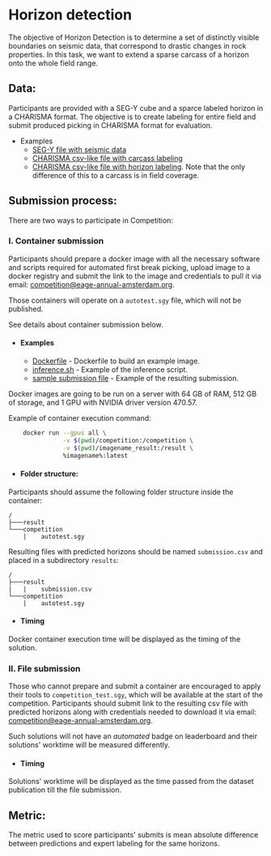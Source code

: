 #  Horizon detection

The objective of Horizon Detection is to determine a set of distinctly visible boundaries on seismic data, that correspond to drastic changes in rock properties. In this task, we want to extend a sparse carcass of a horizon onto the whole field range.

## Data:

Participants are provided with a SEG-Y cube and a sparce labeled horizon in a CHARISMA format. The objective is to create labeling for entire field and submit produced picking in CHARISMA format for evaluation.


* Examples
	- [SEG-Y file with seismic data](./data/demo_cube.sgy)
	- [CHARISMA csv-like file with carcass labeling](./data/carcass_0.char)
	- [CHARISMA csv-like file with horizon labeling](./data/horizon_0.char). Note that the only difference of this to a carcass is in field coverage.

## Submission process:

There are two ways to participate in Competition:

### **I. Container submission**
Participants should prepare a docker image with all the necessary software and scripts required for automated first break picking, upload image to a docker registry and submit the link to the image and credentials to pull it via email: [competition@eage-annual-amsterdam.org](mailto:competition@eage-annual-amsterdam.org).

Those containers will operate on a `autotest.sgy` file, which will not be published.

See details about container submission below.

* #### Examples
	- [Dockerfile](../Dockerfile) - Dockerfile to build an example image.
	- [inference.sh](../inference.sh) - Example of the inference script.
	- [sample submission file](./data/horizon_0.char) - Example of the resulting submission.

Docker images are going to be run on a server with 64 GB of RAM, 512 GB of storage, and 1 GPU with NVIDIA driver version 470.57.

Example of container execution command:
```bash
    docker run --gpus all \
               -v $(pwd)/competition:/competition \
               -v $(pwd)/imagename_result:/result \
               %imagename%:latest
```

* #### Folder structure:
Participants should assume the following folder structure inside the container:
```
/
├───result
└───competition
    |    autotest.sgy
```

Resulting files with predicted horizons should be named `submission.csv` and placed in a subdirectory `results`:

```
/
├───result
|   |    submission.csv
└───competition
    |    autotest.sgy
```

* #### Timing

Docker container execution time will be displayed as the timing of the solution.

### **II. File submission**

Those who cannot prepare and submit a container are encouraged to apply their tools to `competition_test.sgy`, which will be available at the start of the competition. Participants should submit link to the resulting csv file with predicted horizons along with credentials needed to download it via email: [competition@eage-annual-amsterdam.org](mailto:competition@eage-annual-amsterdam.org).

Such solutions will not have an *automated* badge on leaderboard and their solutions' worktime will be measured differently.

* #### Timing

Solutions' worktime will be displayed as the time passed from the dataset publication till the file submission.


## Metric:

The metric used to score participants' submits is mean absolute difference between predictions and expert labeling for the same horizons.
